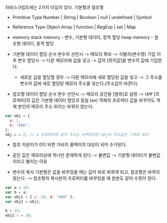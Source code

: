 자바스크립트에는 2가지 타입이 있다. 기본형과 참조형

- Primitive Type
  Number | String | Boolean | null | undefined | Symbol

- Reference Type
  Object
  Array | function | RegExp | set | Map

- memory
  stack memory - 변수, 기본형 데이터, 정적 할당
  heap memory - 참조형 데이터, 동적 할당

- 기본형 데이터 할당 순서
  변수의 선언시 -> 메모리 확보 -> 식별자(변수명) 기입
  이후 변수 할당시 -> 다른 메모리에 값을 넣고 -> 값의 [위치값]을 변수의 값에 기입한다.

  - 새로운 값을 할당할 경우 -> 다른 메모리에 새로 할당된 값을 넣고 -> 그 주소를 변수의 값에 새로 할당된 메모리 주소를 넣는다.(주소값이 바뀐다)

- 참조형 데이터 할당 순서
  변수 선언시 -> 메모리 공간을 [범위]로 설정 -> 내부 [프로퍼티]의 값은 기본형 데이터 할당과 동일
  (ex) 객체의 프로퍼티 값을 바꾸어도 객체 본인의 메모리 주소 위치는 바뀌지 않는다.

```javascript
var obj = {
  a: 1,
  b: "bbb",
};
obj.a = 2; // a 프로퍼티의 값의 주소는 바뀌었지만 obj의 주소값은 그대로 있다.
```

- 참조 카운터가 0이 되면 가비지 콜렉터의 대상이 되어 수거된다.

* 같은 값은 메모리상에 하나만 존재하게 된다 -> 불변값 -> 기본형 데이터가 불변값이라고 불리는 이유

* 변수의 복사
  기본형은 값을 바꾸었을 때는 값이 바로 바뀌게 되고, 참조형은 바뀌지 않는다. -> 참조형의 복사본의 프로퍼티를 바꾸었을 때 원본도 같이 수정이 된다.

```javascript
var a = 10;
var b = a;
var obj1 = { c: 10, d: "ddd" };
var obj2 = obj1;

b = 15;
obj2.c = 10;
```
